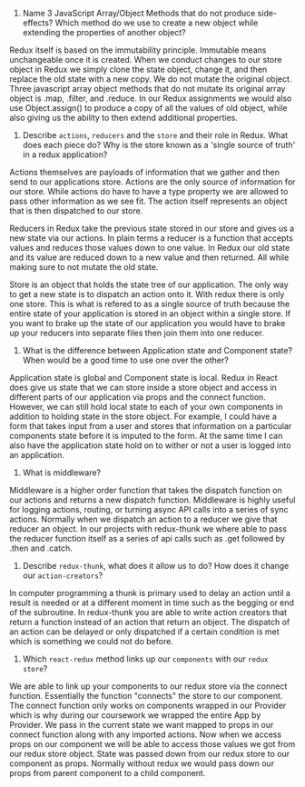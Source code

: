 1.  Name 3 JavaScript Array/Object Methods that do not produce side-effects? Which method do we use to create a new object while extending the properties of another object?

Redux itself is based on the immutability principle. Immutable means unchangeable once it is created. When we conduct changes to our store object in Redux we simply clone the state object, change it, and then replace the old state with a new copy. We do not mutate the original object. Three javascript array object methods that do not mutate its original array object is .map, .filter, and .reduce. In our Redux assignments we would also use Object.assign() to produce a copy of all the values of old object, while also giving us the ability to then extend additional properties.

1.  Describe `actions`, `reducers` and the `store` and their role in Redux. What does each piece do? Why is the store known as a 'single source of truth' in a redux application?

Actions themselves are payloads of information that we gather and then send to our applications store. Actions are the only source of information for our store. While actions do have to have a type property we are allowed to pass other information as we see fit. The action itself represents an object that is then dispatched to our store.

Reducers in Redux take the previous state stored in our store and gives us a new state via our actions. In plain terms a reducer is a function that accepts values and reduces those values down to one value. In Redux our old state and its value are reduced down to a new value and then returned. All while making sure to not mutate the old state.

Store is an object that holds the state tree of our application. The only way to get a new state is to dispatch an action onto it. With redux there is only one store. This is what is refered to as a single source of truth because the entire state of your application is stored in an object within a single store. If you want to brake up the state of our application you would have to brake up your reducers into separate files then join them into one reducer.

1.  What is the difference between Application state and Component state? When would be a good time to use one over the other?

Application state is global and Component state is local. Redux in React does give us state that we can store inside a store object and access in different parts of our application via props and the connect function. However, we can still hold local state to each of your own components in addition to holding state in the store object. For example, I could have a form that takes input from a user and stores that information on a particular components state before it is imputed to the form. At the same time I can also have the application state hold on to wither or not a user is logged into an application.

1.  What is middleware?

Middleware is a higher order function that takes the dispatch function on our actions and returns a new dispatch function. Middleware is highly useful for logging actions, routing, or turning async API calls into a series of sync actions. Normally when we dispatch an action to a reducer we give that reducer an object. In our projects with redux-thunk we where able to pass the reducer function itself as a series of api calls such as .get followed by .then and  .catch.

1.  Describe `redux-thunk`, what does it allow us to do? How does it change our `action-creators`?

In computer programming a thunk is primary used to delay an action until a result is needed or at a different moment in time such as the begging or end of the subroutine. In redux-thunk you are able to write action creators that return a function instead of an action that return an object. The dispatch of an action can be delayed or only dispatched if a certain condition is met which is something we could not do before.

1.  Which `react-redux` method links up our `components` with our `redux store`?

We are able to link up your components to our redux store via the connect function. Essentially the function "connects" the store to our component. The connect function only works on components wrapped in our Provider which is why during our coursework we wrapped the entire App by Provider. We pass in the current state we want mapped to props in our connect function along with any imported actions. Now when we access props on our component we will be able to access those values we got from our redux store object. State was passed down from our redux store to our component as props. Normally without redux we would pass down our props from parent component to a child component.
